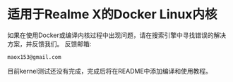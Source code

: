 # 适用于Realme X的Docker Linux内核
如果在使用Docker或编译内核过程中出现问题，请在搜索引擎中寻找错误的解决方案，并反馈我们。
反馈邮箱:
```
maox153@gmail.com
```

目前kernel测试还没有完成，完成后将在README中添加编译和使用教程。
